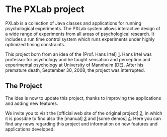 # The PXLab project #

PXLab is a collection of Java classes and applications for running psychological experiments. The PXLab system allows interactive design of a wide range of experiments from all areas of psychological research. It includes a run time control system which runs experiments under highly optimized timing constraints.

This project born from an idea of the [Prof. Hans Irtel] [1]. Hans Irtel was professor for psychology and he taught sensation and perception and experimental psychology at University of Mannheim (DE). After his premature death, September 30, 2008, the project was interrupted.

## The Project ##
The idea is now to update this project, thanks to improving the applications and adding new features. 

We invite you to visit the [official web site of the original project] [2], in which it is possible to find also the [manual] [3] and [some demos] [4].
Here you can find any news regarding this project and information on new features and applications developed.

[1]: http://irtel.uni-mannheim.de/indexo.html "Homepage Prof. Irtel"
[2]: http://www.pxlab.de/ "PXLab Official Web Site"
[3]: http://irtel.uni-mannheim.de/pxlab/doc/manual/ "PXLab manual"
[4]: http://irtel.uni-mannheim.de/pxlab/demos/ "PXLab Demonstration Experiments"